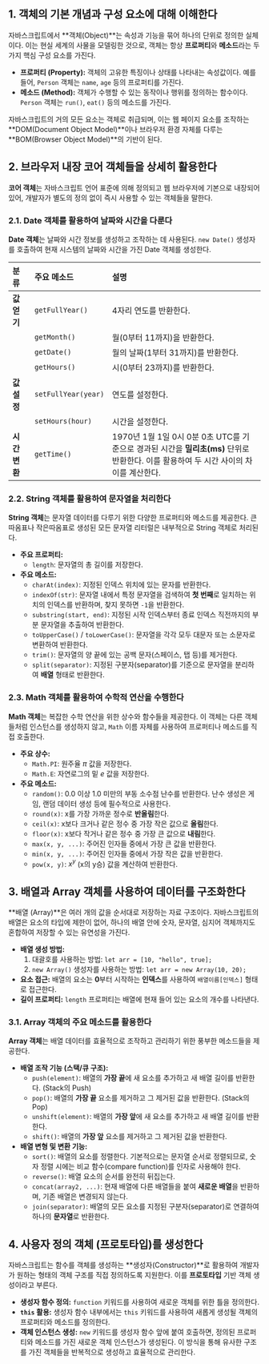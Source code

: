 ## 1. 객체의 기본 개념과 구성 요소에 대해 이해한다

자바스크립트에서 **객체(Object)**는 속성과 기능을 묶어 하나의 단위로 정의한 실체이다. 이는 현실 세계의 사물을 모델링한 것으로, 객체는 항상 **프로퍼티**와 **메소드**라는 두 가지 핵심 구성 요소를 가진다.

* **프로퍼티 (Property):** 객체의 고유한 특징이나 상태를 나타내는 속성값이다. 예를 들어, `Person` 객체는 `name`, `age` 등의 프로퍼티를 가진다.
* **메소드 (Method):** 객체가 수행할 수 있는 동작이나 행위를 정의하는 함수이다. `Person` 객체는 `run()`, `eat()` 등의 메소드를 가진다.

자바스크립트의 거의 모든 요소는 객체로 취급되며, 이는 웹 페이지 요소를 조작하는 **DOM(Document Object Model)**이나 브라우저 환경 자체를 다루는 **BOM(Browser Object Model)**의 기반이 된다.

## 2. 브라우저 내장 코어 객체들을 상세히 활용한다

**코어 객체**는 자바스크립트 언어 표준에 의해 정의되고 웹 브라우저에 기본으로 내장되어 있어, 개발자가 별도의 정의 없이 즉시 사용할 수 있는 객체들을 말한다.

### 2.1. Date 객체를 활용하여 날짜와 시간을 다룬다

**Date 객체**는 날짜와 시간 정보를 생성하고 조작하는 데 사용된다. `new Date()` 생성자를 호출하여 현재 시스템의 날짜와 시간을 가진 Date 객체를 생성한다.

| 분류 | 주요 메소드 | 설명 |
| :--- | :--- | :--- |
| **값 얻기** | `getFullYear()` | 4자리 연도를 반환한다. |
| | `getMonth()` | 월(0부터 11까지)을 반환한다. |
| | `getDate()` | 월의 날짜(1부터 31까지)를 반환한다. |
| | `getHours()` | 시(0부터 23까지)를 반환한다. |
| **값 설정** | `setFullYear(year)` | 연도를 설정한다. |
| | `setHours(hour)` | 시간을 설정한다. |
| **시간 변환** | `getTime()` | 1970년 1월 1일 0시 0분 0초 UTC를 기준으로 경과된 시간을 **밀리초(ms)** 단위로 반환한다. 이를 활용하여 두 시간 사이의 차이를 계산한다. |

### 2.2. String 객체를 활용하여 문자열을 처리한다

**String 객체**는 문자열 데이터를 다루기 위한 다양한 프로퍼티와 메소드를 제공한다. 큰따옴표나 작은따옴표로 생성된 모든 문자열 리터럴은 내부적으로 String 객체로 처리된다.

* **주요 프로퍼티:**
    * `length`: 문자열의 총 길이를 저장한다.
* **주요 메소드:**
    * `charAt(index)`: 지정된 인덱스 위치에 있는 문자를 반환한다.
    * `indexOf(str)`: 문자열 내에서 특정 문자열을 검색하여 **첫 번째**로 일치하는 위치의 인덱스를 반환하며, 찾지 못하면 `-1`을 반환한다.
    * `substring(start, end)`: 지정된 시작 인덱스부터 종료 인덱스 직전까지의 부분 문자열을 추출하여 반환한다.
    * `toUpperCase()` / `toLowerCase()`: 문자열을 각각 모두 대문자 또는 소문자로 변환하여 반환한다.
    * `trim()`: 문자열의 양 끝에 있는 공백 문자(스페이스, 탭 등)를 제거한다.
    * `split(separator)`: 지정된 구분자(separator)를 기준으로 문자열을 분리하여 **배열** 형태로 반환한다.

### 2.3. Math 객체를 활용하여 수학적 연산을 수행한다

**Math 객체**는 복잡한 수학 연산을 위한 상수와 함수들을 제공한다. 이 객체는 다른 객체들처럼 인스턴스를 생성하지 않고, `Math` 이름 자체를 사용하여 프로퍼티나 메소드를 직접 호출한다.

* **주요 상수:**
    * `Math.PI`: 원주율 $\pi$ 값을 저장한다.
    * `Math.E`: 자연로그의 밑 $e$ 값을 저장한다.
* **주요 메소드:**
    * `random()`: 0.0 이상 1.0 미만의 부동 소수점 난수를 반환한다. 난수 생성은 게임, 랜덤 데이터 생성 등에 필수적으로 사용한다.
    * `round(x)`: x를 가장 가까운 정수로 **반올림**한다.
    * `ceil(x)`: x보다 크거나 같은 정수 중 가장 작은 값으로 **올림**한다.
    * `floor(x)`: x보다 작거나 같은 정수 중 가장 큰 값으로 **내림**한다.
    * `max(x, y, ...)`: 주어진 인자들 중에서 가장 큰 값을 반환한다.
    * `min(x, y, ...)`: 주어진 인자들 중에서 가장 작은 값을 반환한다.
    * `pow(x, y)`: $x^y$ (x의 y승) 값을 계산하여 반환한다.

## 3. 배열과 Array 객체를 사용하여 데이터를 구조화한다

**배열 (Array)**은 여러 개의 값을 순서대로 저장하는 자료 구조이다. 자바스크립트의 배열은 요소의 타입에 제한이 없어, 하나의 배열 안에 숫자, 문자열, 심지어 객체까지도 혼합하여 저장할 수 있는 유연성을 가진다.

* **배열 생성 방법:**
    1.  대괄호를 사용하는 방법: `let arr = [10, "hello", true];`
    2.  `new Array()` 생성자를 사용하는 방법: `let arr = new Array(10, 20);`
* **요소 접근:** 배열의 요소는 **0**부터 시작하는 **인덱스**를 사용하여 `배열이름[인덱스]` 형태로 접근한다.
* **길이 프로퍼티:** `length` 프로퍼티는 배열에 현재 들어 있는 요소의 개수를 나타낸다.

### 3.1. Array 객체의 주요 메소드를 활용한다

**Array 객체**는 배열 데이터를 효율적으로 조작하고 관리하기 위한 풍부한 메소드들을 제공한다.

* **배열 조작 기능 (스택/큐 구조):**
    * `push(element)`: 배열의 **가장 끝**에 새 요소를 추가하고 새 배열 길이를 반환한다. (Stack의 Push)
    * `pop()`: 배열의 **가장 끝** 요소를 제거하고 그 제거된 값을 반환한다. (Stack의 Pop)
    * `unshift(element)`: 배열의 **가장 앞**에 새 요소를 추가하고 새 배열 길이를 반환한다.
    * `shift()`: 배열의 **가장 앞** 요소를 제거하고 그 제거된 값을 반환한다.
* **배열 변형 및 변환 기능:**
    * `sort()`: 배열의 요소를 정렬한다. 기본적으로는 문자열 순서로 정렬되므로, 숫자 정렬 시에는 비교 함수(compare function)를 인자로 사용해야 한다.
    * `reverse()`: 배열 요소의 순서를 완전히 뒤집는다.
    * `concat(array2, ...)`: 현재 배열에 다른 배열들을 붙여 **새로운 배열**을 반환하며, 기존 배열은 변경되지 않는다.
    * `join(separator)`: 배열의 모든 요소를 지정된 구분자(separator)로 연결하여 하나의 **문자열**로 반환한다.

## 4. 사용자 정의 객체 (프로토타입)를 생성한다

자바스크립트는 함수를 객체를 생성하는 **생성자(Constructor)**로 활용하여 개발자가 원하는 형태의 객체 구조를 직접 정의하도록 지원한다. 이를 **프로토타입** 기반 객체 생성이라고 부른다.

* **생성자 함수 정의:** `function` 키워드를 사용하여 새로운 객체를 위한 틀을 정의한다.
* **`this` 활용:** 생성자 함수 내부에서는 `this` 키워드를 사용하여 새롭게 생성될 객체의 프로퍼티와 메소드를 정의한다.
* **객체 인스턴스 생성:** `new` 키워드를 생성자 함수 앞에 붙여 호출하면, 정의된 프로퍼티와 메소드를 가진 새로운 객체 인스턴스가 생성된다. 이 방식을 통해 유사한 구조를 가진 객체들을 반복적으로 생성하고 효율적으로 관리한다.
